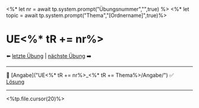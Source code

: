 <%* let nr = await tp.system.prompt("Übungsnummer","",true) %>
<%* let topic = await tp.system.prompt("Thema","[Ordnername]",true)%>

# UE<%* tR += nr%>

⬅️ <a href="UE<%* tR += (parseInt(nr) - 1) %>.md" class="internal-link">letzte Übung</a> | <a href="UE<%* tR += (parseInt(nr) + 1) %>.md" class="internal-link">nächste Übung</a> ➡️ 

---

📝 [Angabe]("UE<%* tR += nr%>_<%* tR += Thema%>/Angabe/")
✅ [Lösung]("")

---

<%tp.file.cursor(20)%>